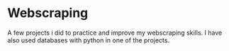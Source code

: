 # Webscraping

A few projects i did to practice and improve my webscraping skills.
I have also used databases with python in one of the projects.
